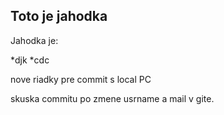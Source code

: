 ## Toto je jahodka

Jahodka je:

*djk
*cdc

nove riadky pre commit s local PC

skuska commitu po zmene usrname a mail v gite.
